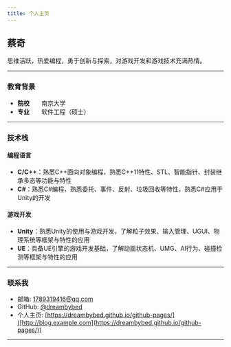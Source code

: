 ```yaml
---
title: 个人主页
---
```

## 蔡奇
  
思维活跃，热爱编程，勇于创新与探索，对游戏开发和游戏技术充满热情。

---

### 教育背景

- **院校**  南京大学  
- **专业**  软件工程（硕士）  


---

### 技术栈

#### 编程语言
- **C/C++**：熟悉C++面向对象编程，熟悉C++11特性、STL、智能指针、封装继承多态等功能与特性
- **C#**：熟悉C#编程，熟悉委托、事件、反射、垃圾回收等特性，熟悉C#应用于Unity的开发

#### 游戏开发
- **Unity**：熟悉Unity的使用与游戏开发，了解粒子效果、输入管理、UGUI、物理系统等框架与特性的应用
- **UE**：具备UE引擎的游戏开发基础，了解动画状态机、UMG、AI行为、碰撞检测等框架与特性的应用

---


### 联系我

- 邮箱: [1789319416@qq.com](1789319416@qq.com)  
- GitHub: [@dreambybed](https://github.com/dreambybed)  
- 个人主页: [https://dreambybed.github.io/github-pages/]([http://blog.example.com](https://dreambybed.github.io/github-pages/))  

---


